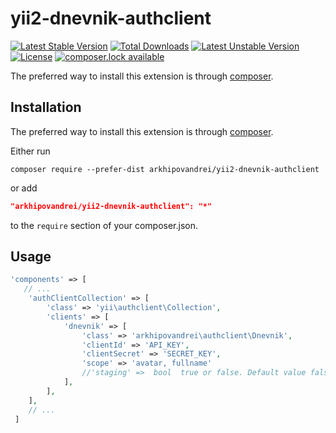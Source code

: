 # yii2-dnevnik-authclient

[![Latest Stable Version](https://poser.pugx.org/arkhipovandrei/yii2-dnevnik-authclient/version)](https://packagist.org/packages/arkhipovandrei/yii2-dnevnik-authclient)
[![Total Downloads](https://poser.pugx.org/arkhipovandrei/yii2-dnevnik-authclient/downloads)](https://packagist.org/packages/arkhipovandrei/yii2-dnevnik-authclient)
[![Latest Unstable Version](https://poser.pugx.org/arkhipovandrei/yii2-dnevnik-authclient/v/unstable)](//packagist.org/packages/arkhipovandrei/yii2-dnevnik-authclient)
[![License](https://poser.pugx.org/arkhipovandrei/yii2-dnevnik-authclient/license)](https://packagist.org/packages/arkhipovandrei/yii2-dnevnik-authclient)
[![composer.lock available](https://poser.pugx.org/arkhipovandrei/yii2-dnevnik-authclient/composerlock)](https://packagist.org/packages/arkhipovandrei/yii2-dnevnik-authclient)

The preferred way to install this extension is through [composer](http://getcomposer.org/download/).


Installation
------------

The preferred way to install this extension is through [composer](http://getcomposer.org/download/).

Either run

```
composer require --prefer-dist arkhipovandrei/yii2-dnevnik-authclient
```

or add

```json
"arkhipovandrei/yii2-dnevnik-authclient": "*"
```

to the `require` section of your composer.json.

 ## Usage
```php
'components' => [
   // ...
    'authClientCollection' => [
        'class' => 'yii\authclient\Collection',
        'clients' => [
            'dnevnik' => [
                'class' => 'arkhipovandrei\authclient\Dnevnik',
                'clientId' => 'API_KEY',
                'clientSecret' => 'SECRET_KEY',
                'scope' => 'avatar, fullname'
                //'staging' =>  bool  true or false. Default value false 
            ],
        ],
    ],
    // ...
 ]
 ```
